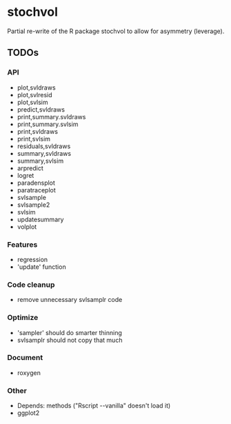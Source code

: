 # stochvol
Partial re-write of the R package stochvol to allow for asymmetry (leverage).

## TODOs

### API
* plot,svldraws
* plot,svlresid
* plot,svlsim
* predict,svldraws
* print,summary.svldraws
* print,summary.svlsim
* print,svldraws
* print,svlsim
* residuals,svldraws
* summary,svldraws
* summary,svlsim
* arpredict
* logret
* paradensplot
* paratraceplot
* svlsample
* svlsample2
* svlsim
* updatesummary
* volplot

### Features
* regression
* 'update' function

### Code cleanup
* remove unnecessary svlsamplr code

### Optimize
* 'sampler' should do smarter thinning
* svlsamplr should not copy that much

### Document
* roxygen

### Other
* Depends: methods ("Rscript --vanilla" doesn't load it)
* ggplot2

